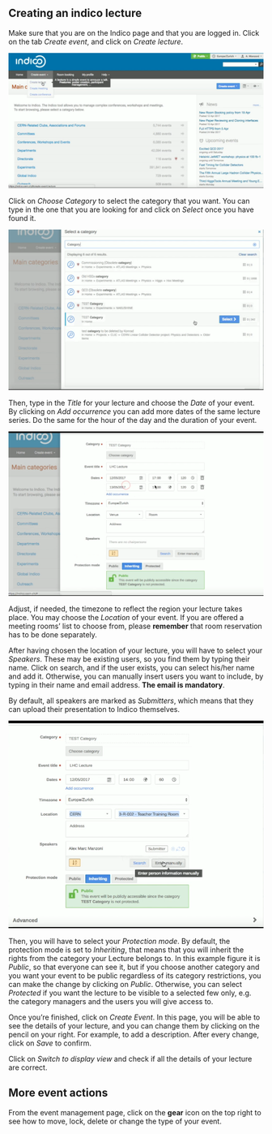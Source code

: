 
Creating an indico lecture
--------------------------
Make sure that you are on the Indico page and that you are logged in.
Click on the tab _Create event_, and click on _Create lecture_.

![](/assets/lecture_create_1.png)

Click on _Choose Category_ to select the category that you want. You can type in the one that you are looking for and click on _Select_ once you have found it.

![](/assets/lecture_category_select.png)

Then, type in the _Title_ for your lecture and choose the _Date_ of your event. By clicking on _Add occurrence_ you can add more dates of the same lecture series. Do the same for the hour of the day and the duration of your event.

![](/assets/lecture_occurence.png)

Adjust, if needed, the timezone to reflect the region your lecture takes place.
You may choose the _Location_ of your event. If you are offered a  meeting rooms’ list to choose from, please **remember** that room reservation has to be done separately.


After having chosen the location of your lecture, you will have to select your _Speakers_.
These may be existing users, so you find them by typing their name. Click on search, and if the user exists, you can select his/her name and add it.
Otherwise, you can manually insert users you want to include, by typing in their name and email address. **The email is mandatory**.

By default, all speakers are marked as _Submitters_, which
means that they can upload their presentation to Indico themselves.

![](/assets/lecture_submitter_manual.png)

Then, you will have to select your _Protection mode_. By default, the protection mode is set to _Inheriting_, that means that you will inherit the rights from the category your Lecture belongs to. In this example figure it is _Public_, so that everyone can see it, but if you choose another category and you want your event to be public regardless of its category restrictions, you can make the change by clicking on _Public_. Otherwise, you can select _Protected_ if you want the lecture to be visible to a selected few only, e.g. the category managers and the users you will give access to.

Once you’re finished, click on _Create Event_.
In this page, you will be able to see the details of your lecture, and you can change them by clicking on the pencil on your right. 
For example, to add a description. After every change, click on _Save_ to confirm.

Click on _Switch to display view_ and check if all the details of your lecture are correct.

More event actions
------------------
From the event management page, click on the **gear** icon on the top right to see how to move, lock, delete or change the type of your event.


